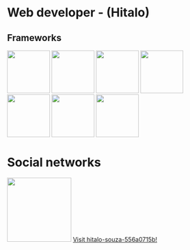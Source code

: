 # Web developer - (Hitalo)
## Frameworks
<img src="https://user-images.githubusercontent.com/63821277/185953198-f4a30dca-feb5-4374-8a03-8173f3492323.png" height="100">
<img src="https://user-images.githubusercontent.com/63821277/185953868-3289a29b-9769-4eed-8843-3cc0cdf743ef.png" height="100">
<img src="https://user-images.githubusercontent.com/63821277/185954444-b85747fc-080f-44e2-a754-619d90ff8a70.png" height="100">
<img src="https://user-images.githubusercontent.com/63821277/185954857-a524564e-e93e-4ab9-8fe5-fee6fffcfa7f.png" height="100">
<img src="https://user-images.githubusercontent.com/63821277/185953750-e881856e-6dfb-4463-addb-1e89baaa451a.png" height="100">
<img src="https://user-images.githubusercontent.com/63821277/185955415-bba79e5d-ff24-4e5a-ae62-78c382a09129.png" height="100">
<img src="https://user-images.githubusercontent.com/63821277/185955184-5b12c60f-f976-4540-85e6-91a3d53b9e3e.png" height="100">


# Social networks
<div>
  <img src="https://user-images.githubusercontent.com/63821277/185950563-ebd88229-ef88-4c98-a952-4b5772c47085.png" width="150">
  <a href="https://www.linkedin.com/in/hitalo-souza-556a0715b/">Visit hitalo-souza-556a0715b!</a>
</div>
